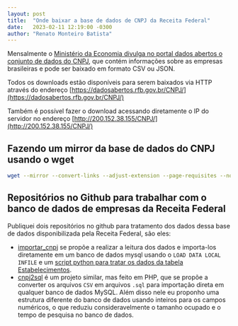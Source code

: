 ```yaml
---
layout: post
title:  "Onde baixar a base de dados de CNPJ da Receita Federal"
date:   2023-02-11 12:19:00 -0300
author: "Renato Monteiro Batista"
---
```

Mensalmente o [Ministério da Economia divulga no portal dados abertos o conjunto de dados do CNPJ](https://dados.gov.br/dados/conjuntos-dados/cadastro-nacional-da-pessoa-jurdica---cnpj), que contém informações sobre as empresas brasileiras e pode ser baixado em formato CSV ou JSON.

Todos os downloads estão disponíveis para serem baixados via HTTP através do endereço [https://dadosabertos.rfb.gov.br/CNPJ/](https://dadosabertos.rfb.gov.br/CNPJ/)

Também é possível fazer o download acessando diretamente o IP do servidor no endereço [http://200.152.38.155/CNPJ/](http://200.152.38.155/CNPJ/)

## Fazendo um mirror da base de dados do CNPJ usando o wget

```bash
wget --mirror --convert-links --adjust-extension --page-requisites --no-parent http://200.152.38.155/CNPJ/
```

## Repositórios no Github para trabalhar com o banco de dados de empresas da Receita Federal

Publiquei dois repositórios no github para tratamento dos dados dessa base de dados disponibilizada pela Receita Federal, são eles:

* [importar_cnpj](https://github.com/renatomb/importar_cnpj) se propõe a realizar a leitura dos dados e importa-los diretamente em um banco de dados mysql usando o `LOAD DATA LOCAL INFILE` e um [script python para tratar os dados da tabela Estabelecimentos](https://github.com/renatomb/importar_cnpj/blob/main/importar_estabe.py).
* [cnpj2sql](https://github.com/renatomb/cnpj2sql) é um projeto similar, mas feito em PHP, que se propõe a converter os arquivos `CSV` em arquivos `.sql` para importação direta em qualquer banco de dados MySQL. Além disso nele eu proponho uma estrutura diferente do banco de dados usando inteiros para os campos numéricos, o que reduziu consideravelmente o tamanho ocupado e o tempo de pesquisa no banco de dados.